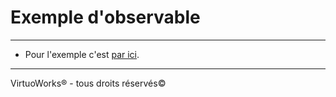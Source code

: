 # Exemple d'observable

---

* Pour l'exemple c'est [par ici](/00%20-%20Exemples/exemple-00/README.md).

---

VirtuoWorks® - tous droits réservés©